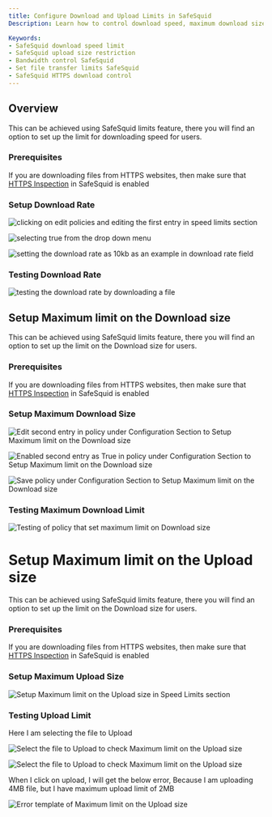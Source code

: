 ```yaml
---
title: Configure Download and Upload Limits in SafeSquid  
Description: Learn how to control download speed, maximum download size, and upload size for users using SafeSquid’s Limits feature, enhancing bandwidth management and enforcing secure data handling policies.

Keywords:
- SafeSquid download speed limit  
- SafeSquid upload size restriction  
- Bandwidth control SafeSquid  
- Set file transfer limits SafeSquid  
- SafeSquid HTTPS download control  
---
```


## Overview
This can be achieved using SafeSquid limits feature, there you will find an option to set up the limit for downloading speed for users.

### Prerequisites
If you are downloading files from HTTPS websites, then make sure that [HTTPS Inspection](/docs/07-SSL%20Inspection/Setup%20SSL%20Inspection.md) in SafeSquid is enabled

### Setup Download Rate
![clicking on edit policies and editing the first entry in speed limits section ](/img/How_To/Setup_Download_Speed_At_Which_the_files_need_to_download/image1.webp)

![selecting true from the drop down menu](/img/How_To/Setup_Download_Speed_At_Which_the_files_need_to_download/image2.webp)

![setting the download rate as 10kb as an example in download rate field](/img/How_To/Setup_Download_Speed_At_Which_the_files_need_to_download/image3.webp)

### Testing Download Rate
![testing the download rate by downloading a file](/img/How_To/Setup_Download_Speed_At_Which_the_files_need_to_download/image4.webp)


## Setup Maximum limit on the Download size
This can be achieved using SafeSquid limits feature, there you will find an option to set up the limit on the Download size for users.

### Prerequisites
If you are downloading files from HTTPS websites, then make sure that [HTTPS Inspection](/docs/07-SSL%20Inspection/Setup%20SSL%20Inspection.md) in SafeSquid is enabled

### Setup Maximum Download Size
![Edit second entry in policy under Configuration Section to Setup Maximum limit on the Download size](/img/How_To/Setup_Maximum_limit_on_the_Download_size/image1.webp)

![Enabled second entry as True in policy under Configuration Section to Setup Maximum limit on the Download size](/img/How_To/Setup_Maximum_limit_on_the_Download_size/image2.webp)

![Save policy under Configuration Section to Setup Maximum limit on the Download size](/img/How_To/Setup_Maximum_limit_on_the_Download_size/image3.webp)

### Testing Maximum Download Limit
![Testing of policy that set maximum limit on Download size](/img/How_To/Setup_Maximum_limit_on_the_Download_size/image4.webp)

# Setup Maximum limit on the Upload size
This can be achieved using SafeSquid limits feature, there you will find an option to set up the limit on the Download size for users.

### Prerequisites
If you are downloading files from HTTPS websites, then make sure that [HTTPS Inspection](/docs/07-SSL%20Inspection/Setup%20SSL%20Inspection.md) in SafeSquid is enabled

### Setup Maximum Upload Size
![Setup Maximum limit on the Upload size in Speed Limits section](/img/How_To/Setup_Maximum_limit_on_the_Upload_size/image1.webp)

### Testing Upload Limit
Here I am selecting the file to Upload

![Select the file to Upload to check Maximum limit on the Upload size](/img/How_To/Setup_Maximum_limit_on_the_Upload_size/image2.webp)

![Select the file to Upload to check Maximum limit on the Upload size](/img/How_To/Setup_Maximum_limit_on_the_Upload_size/image3.webp)

When I click on upload, I will get the below error, Because I am uploading 4MB file, but I have maximum upload limit of 2MB

![Error template of Maximum limit on the Upload size](/img/How_To/Setup_Maximum_limit_on_the_Upload_size/image4.webp)
